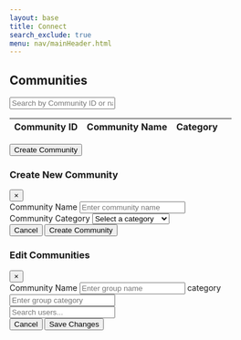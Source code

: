 ```yaml
---
layout: base
title: Connect
search_exclude: true
menu: nav/mainHeader.html
---
```


<div class="max-w-6xl mx-auto px-4 py-10 fade-in">
  <h2 class="text-3xl font-bold text-gray-800 mb-6">Communities</h2>

  <!-- Search bar -->
  <input type="text" id="searchInput" placeholder="Search by Community ID or name"
         class="w-full p-3 border border-gray-300 rounded-md mb-6 shadow-sm focus:ring-amber-500 focus:border-amber-500">

  <!-- Table -->
  <div class="overflow-x-auto rounded-lg shadow card-hover bg-white">
    <table class="min-w-full divide-y divide-gray-200 text-sm text-gray-700">
      <thead class="bg-gradient-to-r from-gray-800 to-gray-900 text-white">
        <tr>
          <th class="p-4 text-left font-medium">Community ID</th>
          <th class="p-4 text-left font-medium">Community Name</th>
          <th class="p-4 text-left font-medium">Category</th>
          <th class="p-4 text-left font-medium"></th>
        </tr>
      </thead>
      <tbody id="groupTableBody" class="divide-y divide-gray-100 bg-white">
        <!-- Populated via JS -->
      </tbody>
    </table>
  </div>

  <!-- Create Group Button -->
  <div class="flex justify-center mt-8">
    <button id="openCreateModal" class="bg-amber-500 hover:bg-amber-600 text-white px-6 py-3 rounded-md font-medium shadow-md transition">
      Create Community
    </button>
  </div>
</div>

<!-- Create Group Modal -->
<div id="createGroupModal" class="fixed inset-0 hidden bg-black bg-opacity-60 flex items-center justify-center z-50">
  <div class="bg-white text-gray-800 rounded-lg shadow-lg w-full max-w-3xl overflow-y-auto max-h-[90vh] p-6 fade-in">
    <div class="flex justify-between items-center border-b pb-4 mb-6">
      <h3 class="text-2xl font-semibold">Create New Community</h3>
      <button onclick="toggleModal('createGroupModal')" class="text-gray-500 hover:text-gray-800 text-2xl">&times;</button>
    </div>
    <div class="space-y-6">
      <div>
        <label for="groupNameInput" class="block font-medium mb-1">Community Name</label>
        <input type="text" id="groupNameInput" placeholder="Enter community name"
              class="w-full p-3 border border-gray-300 rounded-md shadow-sm focus:ring-amber-500 focus:border-amber-500">
      </div>
      <div>
        <label for="groupCategorySelect" class="block font-medium mb-1">Community Category</label>
        <select id="groupCategorySelect"
                class="w-full p-3 border border-gray-300 rounded-md shadow-sm focus:ring-amber-500 focus:border-amber-500">
          <option value="">Select a category</option>
          <option value="sports">Sports</option>
          <option value="scenic">Scenic</option>
          <option value="other">Other Photography</option>
        </select>
      </div>
    </div>
    <div class="flex justify-end gap-4 mt-6 border-t pt-4">
      <button onclick="toggleModal('createGroupModal')" class="px-5 py-2 bg-gray-200 hover:bg-gray-300 rounded-md font-medium text-gray-700">Cancel</button>
      <button id="createGroupBtn" class="px-5 py-2 bg-amber-500 hover:bg-amber-600 text-white rounded-md font-medium shadow">Create Community</button>
    </div>
  </div>
</div>

<!-- Edit Group Modal -->
<div id="editGroupModal" class="fixed inset-0 hidden bg-black bg-opacity-60 flex items-center justify-center z-50">
  <div class="bg-white text-gray-800 rounded-lg shadow-lg w-full max-w-3xl overflow-y-auto max-h-[90vh] p-6 fade-in">
    <div class="flex justify-between items-center border-b pb-4 mb-6">
      <h3 class="text-2xl font-semibold">Edit Communities</h3>
      <button onclick="toggleModal('editGroupModal')" class="text-gray-500 hover:text-gray-800 text-2xl">&times;</button>
    </div>
    <div class="space-y-6">
      <input type="hidden" id="editGroupId" />
      <div>
        <label for="editGroupNameInput" class="block font-medium mb-1">Community Name</label>
        <input type="text" id="editGroupNameInput" placeholder="Enter group name"
               class="w-full p-3 border border-gray-300 rounded-md shadow-sm focus:ring-amber-500 focus:border-amber-500">
        <label for="editGroupCategoryInput" class="block font-medium mb-1">category</label>
        <input type="text" id="editGroupCategoryInput" placeholder="Enter group category"
               class="w-full p-3 border border-gray-300 rounded-md shadow-sm focus:ring-amber-500 focus:border-amber-500">
      </div>
      <div class="bg-gray-100 border border-gray-300 rounded-md p-4 max-h-[400px] overflow-y-auto">
        <input type="text" id="userSearchEdit" placeholder="Search users..."
               class="w-full p-2 mb-4 border border-gray-300 rounded-md shadow-sm focus:ring-amber-500 focus:border-amber-500">
        <div id="editUserList" class="grid grid-cols-1 sm:grid-cols-2 gap-4">
          <!-- Users checkboxes -->
        </div>
      </div>
    </div>
    <div class="flex justify-end gap-4 mt-6 border-t pt-4">
      <button onclick="toggleModal('editGroupModal')" class="px-5 py-2 bg-gray-200 hover:bg-gray-300 rounded-md font-medium text-gray-700">Cancel</button>
      <button id="saveEditGroupBtn" class="px-5 py-2 bg-amber-500 hover:bg-amber-600 text-white rounded-md font-medium shadow">Save Changes</button>
    </div>
  </div>
</div>

<script type="module">
import { pythonURI } from "{{site.baseurl}}/assets/js/api/config.js"
// Modal toggle utility
function toggleModal(id) {
  const modal = document.getElementById(id);
  if (modal.classList.contains("hidden")) {
    modal.classList.remove("hidden");
    modal.classList.add("flex");
  } else {
    modal.classList.add("hidden");
    modal.classList.remove("flex");
  }
}

document.toggleModal = toggleModal

// API setup
const flaskAPI = pythonURI+"/api/groups";  // this now points to Flask
const fetchOptions = {
  method: "GET",
  headers: {
    "Content-Type": "application/json",
  },
};
const postOptions = { ...fetchOptions, method: "POST" };
const putOptions = { ...fetchOptions, method: "PUT" };

// DOM elements
const tableBody = document.getElementById("groupTableBody");

function getTable() {
  fetch(flaskAPI, fetchOptions)
    .then((response) => response.json())
    .then((groups) => {
      tableBody.innerHTML = ""; // clear table before populating
      groups.forEach((group) => {
        const groupId = group.id;
        const name = group.name;
        const category = group.category;

        const row = document.createElement("tr");
        row.className = "group-row";
        row.dataset.groupid = groupId;
        row.dataset.members = (group.members || [])
          .map((m) => (m.name + m.email).toLowerCase())
          .join(" ");

        row.innerHTML = `
          <td class="p-4 bg-gray-300">${groupId}</td>
          <td class="p-4 bg-gray-200">${name}</td>
          <td class="p-4 bg-gray-100">${category}</td>
          <td class="p-4 space-x-2 flex justify-end">
            <button class="bg-blue-500 text-white px-2 py-1 rounded toggle-members" data-target="members-${groupId}">
              View Members
            </button>
            <button class="bg-yellow-400 text-black px-2 py-1 rounded edit-group" data-groupid="${groupId}" data-name="${name}" data-category="${category}">
              Edit
            </button>
          </td>
        `;

        const memberRow = document.createElement("tr");
        memberRow.id = `members-${groupId}`;
        memberRow.className = "hidden";
        memberRow.innerHTML = `
          <td colspan="4">
            <table class="w-full border mt-2">
              <thead class="bg-gray-100">
                <tr>
                  <th class="p-2 border">UID</th>
                  <th class="p-2 border">Name</th>
                  <th class="p-2 border">Email</th>
                </tr>
              </thead>
              <tbody>
                ${(group.members || [])
                  .map(
                    (m) => `
                      <tr>
                        <td class="p-2 border">${m.uid}</td>
                        <td class="p-2 border">${m.name}</td>
                        <td class="p-2 border"><a href="mailto:${m.email}">${m.email}</a></td>
                      </tr>
                    `
                  )
                  .join("")}
              </tbody>
            </table>
          </td>
        `;

        tableBody.appendChild(row);
        tableBody.appendChild(memberRow);
      });
    })
    .catch((error) => console.error("Failed to load groups:", error));
}

// Search
document.getElementById("searchInput").addEventListener("keyup", function () {
  const search = this.value.toLowerCase();
  document.querySelectorAll("tr.group-row").forEach((row) => {
    const groupId = row.dataset.groupid;
    const members = row.dataset.members;
    const match = groupId.includes(search) || members.includes(search);
    row.style.display = match ? "" : "none";
    const details = document.getElementById(`members-${groupId}`);
    if (details) details.style.display = match ? "" : "none";
  });
});
document.getElementById("createGroupBtn").addEventListener("click", () => {
  const groupName = document.getElementById("groupNameInput").value.trim();
  const groupCategory = document.getElementById("groupCategorySelect").value;

  if (!groupName || !groupCategory) {
    alert("Please enter both community name and category.");
    return;
  }

  const groupPayload = {
    name: groupName,
    category: groupCategory,
    personUids: []  // Initially no members
  };

  fetch(flaskAPI, {
    ...postOptions,
    body: JSON.stringify(groupPayload),
  })
    .then((res) => {
      if (!res.ok) throw new Error("Failed to create community");
      alert("Community created successfully!");
      toggleModal("createGroupModal");
      location.reload();
    })
    .catch((error) => {
      console.error("Error creating community:", error);
      alert("Error occurred. See console.");
    });
});

// Edit button
document.addEventListener("click", (e) => {
  if (e.target.classList.contains("edit-group")) {
    const groupId = e.target.dataset.groupid;
    const groupName = e.target.dataset.name;
    const groupCategory = e.target.dataset.Category;

    document.getElementById("editGroupId").value = groupId;
    document.getElementById("editGroupNameInput").value = groupName;
    document.getElementById("editGroupCategoryInput").value = groupCategory;

    toggleModal("editGroupModal");
  }
});

// Save Edit
document.getElementById("saveEditGroupBtn").addEventListener("click", () => {
  const groupId = document.getElementById("editGroupId").value;
  const name = document.getElementById("editGroupNameInput").value.trim();
  const Category = document.getElementById("editGroupCategoryInput").value.trim();

  if (!name || !Category) {
    alert("Name and Category are required.");
    return;
  }

  fetch(`${flaskAPI}/${groupId}`, {
    ...putOptions,
    body: JSON.stringify({ name, Category }),
  })
    .then((res) => {
      if (!res.ok) throw new Error("Failed to update group");
      alert("Group updated successfully!");
      toggleModal("editGroupModal");
      location.reload();
    })
    .catch((error) => {
      console.error("Error updating group:", error);
      alert("Error occurred. See console.");
    });
});

// View members toggle
document.addEventListener("click", function (e) {
  if (e.target.classList.contains("toggle-members")) {
    const targetId = e.target.dataset.target;
    const memberRow = document.getElementById(targetId);
    if (memberRow) {
      memberRow.classList.toggle("hidden");
    }
  }
});

// Load groups on page load
document.addEventListener("DOMContentLoaded", () => {
  getTable();
  document.getElementById("openCreateModal").addEventListener("click", () => {
    toggleModal("createGroupModal");
  });
});
</script>
